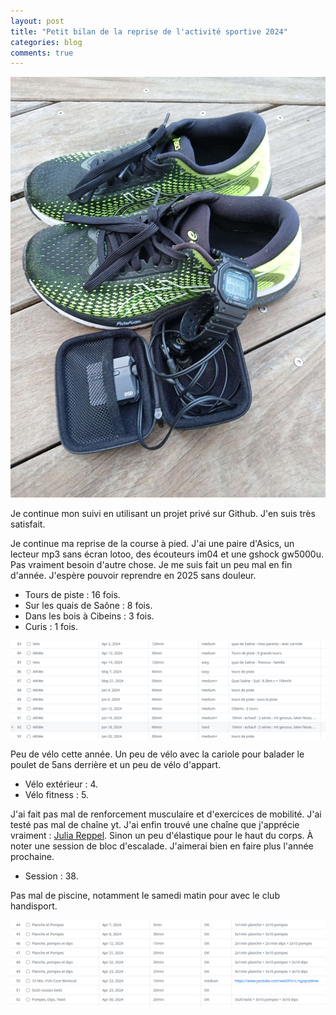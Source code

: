 ```yaml
---
layout: post
title: "Petit bilan de la reprise de l'activité sportive 2024"
categories: blog
comments: true
---
```


![project gh](https://github.com/homeostasie/bouquins/raw/master/_pics/blog/2024/sport-course.jpg)

Je  continue mon suivi en utilisant un projet privé sur Github. J'en suis très satisfait.

Je continue ma reprise de la course à pied. J'ai une paire d'Asics, un lecteur mp3 sans écran lotoo, des écouteurs im04 et une gshock gw5000u. Pas vraiment besoin d'autre chose. Je me suis fait un peu mal en fin d'année. J'espère pouvoir reprendre en 2025 sans douleur. 

- Tours de piste : 16 fois. 
- Sur les quais de Saône : 8 fois.
- Dans les bois à Cibeins : 3 fois.
- Curis : 1 fois.

![athlé / vélo](https://github.com/homeostasie/bouquins/raw/master/_pics/blog/2025/trac-sport-2.png)

Peu de vélo cette année. Un peu de vélo avec la cariole pour balader le poulet de 5ans derrière et un peu de vélo d'appart.

- Vélo extérieur : 4.
- Vélo fitness : 5.

J'ai fait pas mal de renforcement musculaire et d'exercices de mobilité. J'ai testé pas mal de chaîne yt. J'ai enfin trouvé une chaîne que j'apprécie vraiment : [Julia Reppel](https://www.youtube.com/@julia.reppel). Sinon un peu d'élastique pour le haut du corps. À noter une session de bloc d'escalade. J'aimerai bien en faire plus l'année prochaine. 

- Session : 38.

Pas mal de piscine, notamment le samedi matin pour avec le club handisport.

![renfo](https://github.com/homeostasie/bouquins/raw/master/_pics/blog/2025/trac-sport-1.png)

